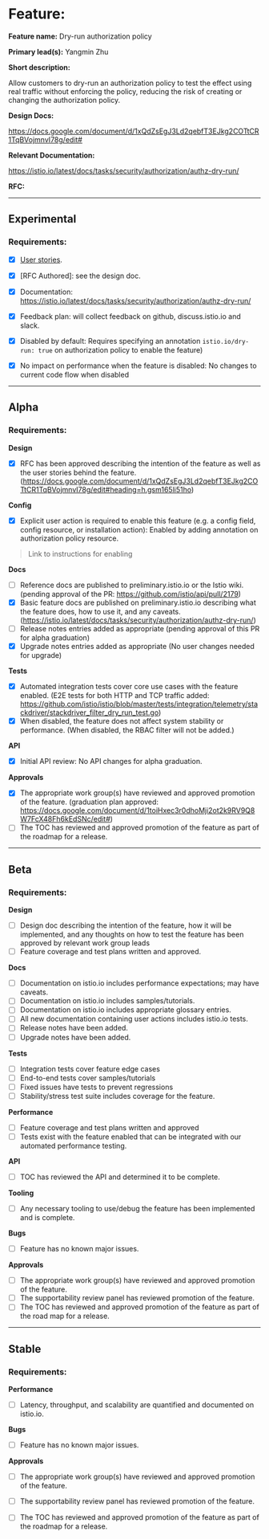 [//]: # (The syntax preceeding this line is a comment marker used to help guide the author in populating this document)
[//]: # (to github. Unlike HTML comments commonly used throughout istio.io documentation, this comment will not be rendered)
[//]: # (by github. Comments must be separated by carriage return preceding and concluding the text and be a single line.)

[//]: # (This is a living document representing the maturity of a feature. Completion of this template enables Istio work groups)
[//]: # (to collect information on potential new functionality. This template should be completed before users are exposed to)
[//]: # (any new experimental feature. Please complete this template during development.)

[//]: # (The feature implementation section must be completed before submission of the document.)

# Feature:

[//]: # (All information in this section is mandatory.)

**Feature name:** Dry-run authorization policy

[//]: # (The name of the feature, e.g. Multiple control planes)

**Primary lead(s):** Yangmin Zhu

[//]: # (The primary lead or leads responsible for the feature. These individuals serve as a point of contact for the feature.)

**Short description:** 

[//]: # (A short description of the feature. One or two sentences maximum.)

Allow customers to dry-run an authorization policy to test the effect using real traffic without enforcing the policy, reducing the risk of creating or changing the authorization policy.

**Design Docs:**

[//]: # (Design docs for feature)

https://docs.google.com/document/d/1xQdZsEgJ3Ld2qebfT3EJkg2COTtCR1TqBVojmnvI78g/edit#

**Relevant Documentation:**

[//]: # (Links to relevant documentation for feature)

https://istio.io/latest/docs/tasks/security/authorization/authz-dry-run/

**RFC:**

[//]: # (Link to RFC for feature)


---

## Experimental

### Requirements:

[//]: # (All information in this section is mandatory for promotion. Please modify the links in this)
[//]: # (section.)

- [x] [User stories](https://docs.google.com/document/d/1xQdZsEgJ3Ld2qebfT3EJkg2COTtCR1TqBVojmnvI78g/edit#heading=h.pizsw9vhd30a).

[//]: # (User stories are a way to communicate user value. User stories follow the style)
[//]: # (as a [type of user], I want [an action] so that [a benefit/a value]. Istio currently has no user)
[//]: # (story template. Maybe you can make one?)

[//]: # (User stories must be presented in a work group meeting. They need no approval and are later integrated)
[//]: # (into the RFCs, which do need approval for alpha. You may find value to negotiate within the work group where the)
[//]: # (user stories are presented to help clarify the user stories.)

- [x] [RFC Authored]: see the design doc.

[//]: # (An RFC is mandatory to graduate to experimental. The RFC does not have to be reviewed in a work group)
[//]: # (meeting to graduate to experimental.)

- [x] Documentation: https://istio.io/latest/docs/tasks/security/authorization/authz-dry-run/

[//]: # (The documentation instructions may exist on the developer wiki or the team drive. They may include instructions)
[//]: # (for building running a `istioctl experimental command`, or using the preview profile,)
[//]: # (or any other relevant information.)

- [x] Feedback plan: will collect feedback on github, discuss.istio.io and slack.

[//]: # (This may include user feedback meetings, discuss.istio.io conversations, GitHub issues, or mailing lists.)

- [x] Disabled by default: Requires specifying an annotation `istio.io/dry-run: true` on authorization policy to enable the feature)

- [x] No impact on performance when the feature is disabled: No changes to current code flow when disabled

---

## Alpha

### Requirements: 

**Design**

- [x] RFC has been approved describing the intention of the feature as well as the user stories behind the feature. (https://docs.google.com/document/d/1xQdZsEgJ3Ld2qebfT3EJkg2COTtCR1TqBVojmnvI78g/edit#heading=h.gsm165li51ho)

**Config**

- [x] Explicit user action is required to enable this feature (e.g. a config field, config resource, or installation action): Enabled by adding annotation on authorization policy resource.

> Link to instructions for enabling

**Docs**

- [ ] Reference docs are published to preliminary.istio.io or the Istio wiki. (pending approval of the PR: https://github.com/istio/api/pull/2179)
- [x] Basic feature docs are published on preliminary.istio.io describing what the feature does, how to use it, and any caveats. (https://istio.io/latest/docs/tasks/security/authorization/authz-dry-run/)
- [ ] Release notes entries added as appropriate (pending approval of this PR for alpha graduation)
- [x] Upgrade notes entries added as appropriate (No user changes needed for upgrade)

**Tests**

- [x] Automated integration tests cover core use cases with the feature enabled. (E2E tests for both HTTP and TCP traffic added: https://github.com/istio/istio/blob/master/tests/integration/telemetry/stackdriver/stackdriver_filter_dry_run_test.go)
- [x] When disabled, the feature does not affect system stability or performance. (When disabled, the RBAC filter will not be added.)

**API**

- [x] Initial API review: No API changes for alpha graduation.

**Approvals**

- [x] The appropriate work group(s) have reviewed and approved promotion of the feature. (graduation plan approved: https://docs.google.com/document/d/1toiHxec3r0dhoMji2ot2k9RV9Q8W7FcX48Fh6kEdSNc/edit#)
- [ ] The TOC has reviewed and approved promotion of the feature as part of the roadmap for a release.

---

## Beta

### Requirements: 

**Design**

- [ ] Design doc describing the intention of the feature, how it will be
	implemented, and any thoughts on how to test the feature has been approved by
	relevant work group leads
- [ ] Feature coverage and test plans written and approved.

**Docs** 

- [ ] Documentation on istio.io includes performance expectations; may have caveats. 
- [ ] Documentation on istio.io includes samples/tutorials. 
- [ ] Documentation on istio.io includes appropriate glossary entries. 
- [ ] All new documentation containing user actions includes istio.io tests.
- [ ] Release notes have been added. 
- [ ] Upgrade notes have been added. 

**Tests**

- [ ] Integration tests cover feature edge cases
- [ ] End-to-end tests cover samples/tutorials
- [ ] Fixed issues have tests to prevent regressions
- [ ] Stability/stress test suite includes coverage for the feature.

**Performance**

- [ ] Feature coverage and test plans written and approved 
- [ ] Tests exist with the feature enabled that can be integrated with our automated performance testing.

**API**

- [ ] TOC has reviewed the API and determined it to be complete. 

**Tooling**

- [ ] Any necessary tooling to use/debug the feature has been implemented and is complete. 

**Bugs**

- [ ] Feature has no known major issues.

**Approvals**

- [ ] The appropriate work group(s) have reviewed and approved promotion of the feature.
- [ ] The supportability review panel has reviewed promotion of the feature.  
- [ ] The TOC has reviewed and approved promotion of the feature as part of the
	road map for a release.

---

## Stable

### Requirements: 

**Performance**

- [ ] Latency, throughput, and scalability are quantified and documented on
	istio.io. 

**Bugs**

- [ ] Feature has no known major issues. 

**Approvals**

- [ ] The appropriate work group(s) have reviewed and approved promotion of the feature.
- [ ] The supportability review panel has reviewed promotion of the feature.  
- [ ] The TOC has reviewed and approved promotion of the feature as part of the
	roadmap for a release.


